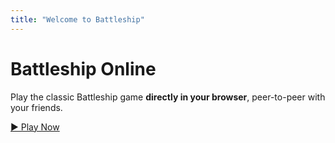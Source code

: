 ```yaml
---
title: "Welcome to Battleship"
---
```

# Battleship Online
Play the classic Battleship game **directly in your browser**, peer-to-peer with your friends.
<p><a class="play-button" href="/battleship/">▶ Play Now</a></p>

